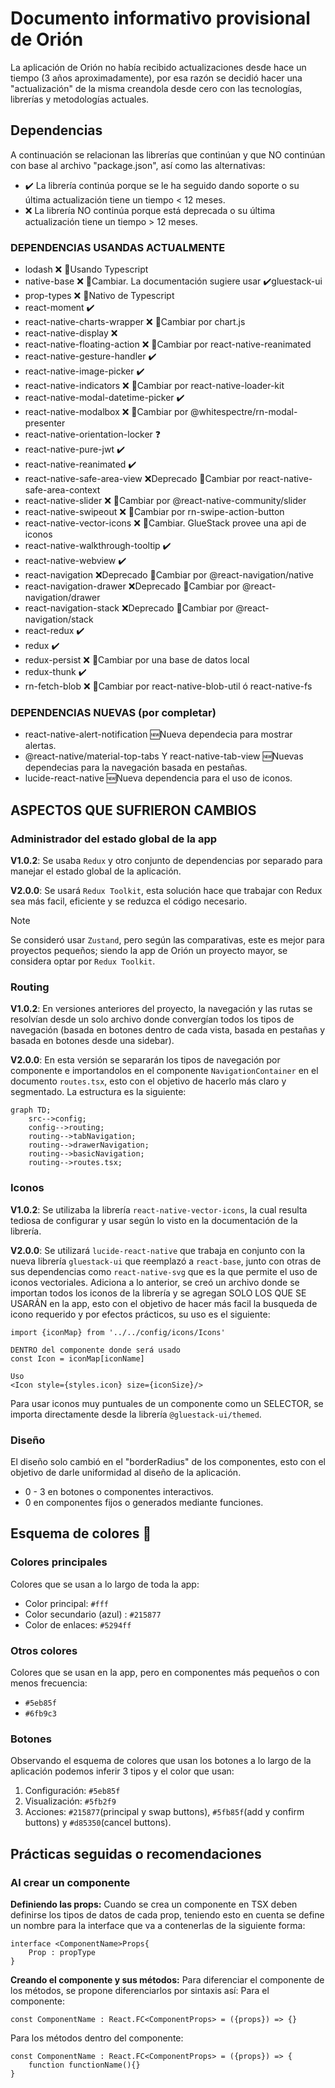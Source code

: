# Documento informativo provisional de Orión
La aplicación de Orión no había recibido actualizaciones desde hace un tiempo (3 años aproximadamente), por esa razón se decidió hacer una "actualización" de la misma creandola desde cero con las tecnologías, librerías y metodologías actuales.

## Dependencias

A continuación se relacionan las librerías que continúan y que NO continúan con base al archivo "package.json", así como las alternativas:

- ✔️ La librería continúa porque se le ha seguido dando soporte o su última actualización tiene un tiempo < 12 meses.
- ❌ La librería NO continúa porque está deprecada o su última actualización tiene un tiempo > 12 meses.

### DEPENDENCIAS USANDAS ACTUALMENTE

- lodash ❌ 🔄Usando Typescript
- native-base ❌ 🔄Cambiar. La documentación sugiere usar ✔️gluestack-ui
- prop-types ❌ 🔄Nativo de Typescript
- react-moment ✔️
- react-native-charts-wrapper ❌ 🔄Cambiar por chart.js
- react-native-display ❌
- react-native-floating-action ❌ 🔄Cambiar por react-native-reanimated
- react-native-gesture-handler ✔️
- react-native-image-picker ✔️
- react-native-indicators ❌ 🔄Cambiar por react-native-loader-kit
- react-native-modal-datetime-picker ✔️
- react-native-modalbox ❌ 🔄Cambiar por @whitespectre/rn-modal-presenter
- react-native-orientation-locker ❓
- react-native-pure-jwt ✔️
- react-native-reanimated ✔️
- react-native-safe-area-view ❌Deprecado 🔄Cambiar por react-native-safe-area-context
- react-native-slider ❌ 🔄Cambiar por @react-native-community/slider
- react-native-swipeout ❌ 🔄Cambiar por rn-swipe-action-button
- react-native-vector-icons ❌ 🔄Cambiar. GlueStack provee una api de iconos
- react-native-walkthrough-tooltip ✔️
- react-native-webview ✔️
- react-navigation ❌Deprecado 🔄Cambiar por @react-navigation/native
- react-navigation-drawer ❌Deprecado 🔄Cambiar por @react-navigation/drawer
- react-navigation-stack ❌Deprecado 🔄Cambiar por @react-navigation/stack
- react-redux ✔️
- redux ✔️
- redux-persist ❌ 🔄Cambiar por una base de datos local
- redux-thunk ✔️
- rn-fetch-blob ❌ 🔄Cambiar por react-native-blob-util ó react-native-fs

### DEPENDENCIAS NUEVAS (por completar)
- react-native-alert-notification 🆕Nueva dependecia para mostrar alertas.
- @react-native/material-top-tabs Y react-native-tab-view 🆕Nuevas dependecias para la navegación basada en pestañas.
- lucide-react-native 🆕Nueva dependencia para el uso de iconos.

## ASPECTOS QUE SUFRIERON CAMBIOS

### Administrador del estado global de la app
**V1.0.2**: Se usaba `Redux` y otro conjunto de dependencias por separado para manejar el estado global de la aplicación.

**V2.0.0**: Se usará `Redux Toolkit`, esta solución hace que trabajar con Redux sea más facil, eficiente y se reduzca el código necesario.

> [!NOTE]
> Se consideró usar `Zustand`, pero según las comparativas, este es mejor para proyectos pequeños; siendo la app de Orión un proyecto mayor, se considera optar por `Redux Toolkit`.

### Routing
**V1.0.2**: En versiones anteriores del proyecto, la navegación y las rutas se resolvían desde un solo archivo donde convergían todos los tipos de navegación (basada en botones dentro de cada vista, basada en pestañas y basada en botones desde una sidebar).

**V2.0.0**: En esta versión se separarán los tipos de navegación por componente e importandolos en el componente `NavigationContainer` en el documento `routes.tsx`, esto con el objetivo de hacerlo más claro y segmentado.
La estructura es la siguiente:

```mermaid
graph TD;
    src-->config;
    config-->routing;
    routing-->tabNavigation;
    routing-->drawerNavigation;
    routing-->basicNavigation;
    routing-->routes.tsx;
```

### Iconos
**V1.0.2**: Se utilizaba la librería `react-native-vector-icons`, la cual resulta tediosa de configurar y usar según lo visto en la documentación de la librería.

**V2.0.0**: Se utilizará `lucide-react-native` que trabaja en conjunto con la nueva librería `gluestack-ui` que reemplazó a `react-base`, junto con otras de sus dependencias como `react-native-svg` que es la que permite el uso de iconos vectoriales.
Adiciona a lo anterior, se creó un archivo donde se importan todos los iconos de la librería y se agregan SOLO LOS QUE SE USARÁN en la app, esto con el objetivo de hacer más facil la busqueda de icono requerido y por efectos prácticos, su uso es el siguiente:

```
import {iconMap} from '../../config/icons/Icons'

DENTRO del componente donde será usado
const Icon = iconMap[iconName]

Uso
<Icon style={styles.icon} size={iconSize}/>
```

Para usar iconos muy puntuales de un componente como un SELECTOR, se importa directamente desde la librería `@gluestack-ui/themed`.


### Diseño
El diseño solo cambió en el "borderRadius" de los componentes, esto con el objetivo de darle uniformidad al diseño de la aplicación.
- 0 - 3 en botones o componentes interactivos.
- 0 en componentes fijos o generados mediante funciones.

## Esquema de colores 🌈
### Colores principales
Colores que se usan a lo largo de toda la app:
- Color principal: `#fff`
- Color secundario (azul) : `#215877`
- Color de enlaces: `#5294ff`

### Otros colores
Colores que se usan en la app, pero en componentes más pequeños o con menos frecuencia:
- `#5eb85f`
- `#6fb9c3`

### Botones
Observando el esquema de colores que usan los botones a lo largo de la aplicación podemos inferir 3 tipos y el color que usan:
1. Configuración: `#5eb85f`
2. Visualización: `#5fb2f9`
3. Acciones: `#215877`(principal y swap buttons), `#5fb85f`(add y confirm buttons) y `#d85350`(cancel buttons).

## Prácticas seguidas o recomendaciones
### **Al crear un componente**
**Definiendo las props:**
Cuando se crea un componente en TSX deben definirse los tipos de datos de cada prop, teniendo esto en cuenta se define un nombre para la interface que va a contenerlas de la siguiente forma:

```
interface <ComponentName>Props{
    Prop : propType
}
```

**Creando el componente y sus métodos:**
Para diferenciar el componente de los métodos, se propone diferenciarlos por sintaxis así:
Para el componente:
```
const ComponentName : React.FC<ComponentProps> = ({props}) => {}
```

Para los métodos dentro del componente:
```
const ComponentName : React.FC<ComponentProps> = ({props}) => {
    function functionName(){}
}
```